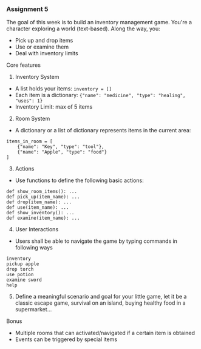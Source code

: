### Assignment 5
The goal of this week is to build an inventory management game. You're a character exploring a world (text-based). Along the way, you:
- Pick up and drop items
- Use or examine them
- Deal with inventory limits

Core features
1. Inventory System
  - A list holds your items: `inventory = []`
  - Each item is a dictionary: `{"name": "medicine", "type": "healing", "uses": 1}`
  - Inventory Limit: max of 5 items
2. Room System
  - A dictionary or a list of dictionary represents items in the current area: 
```
items_in_room = [
    {"name": "Key", "type": "tool"},
    {"name": "Apple", "type": "food"}
]
```
3. Actions 
  - Use functions to define the following basic actions:
```
def show_room_items(): ...
def pick_up(item_name): ...
def drop(item_name): ...
def use(item_name): ...
def show_inventory(): ...
def examine(item_name): ...
```
4. User Interactions
  - Users shall be able to navigate the game by typing commands in following ways
```
inventory
pickup apple
drop torch
use potion
examine sword
help
```
5. Define a meaningful scenario and goal for your little game, let it be a classic escape game, survival on an island, buying healthy food in a supermarket...

Bonus
- Multiple rooms that can activated/navigated if a certain item is obtained
- Events can be triggered by special items